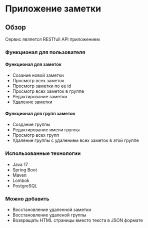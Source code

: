 # Приложение заметки
## Обзор
Сервис является RESTfull API приложением
### Функционал для пользователя
#### Функционал для заметок
* Созание новой заметки
* Просмотр всех заметок
* Просмотр заметки по ее id 
* Просмотр всех заметок в группе
* Редактирование заметки
* Удаление заметки
#### Функционал для групп заметок
* Создание группы
* Редактирование имени группы
* Просмотр всех групп
* Удаление группы с удалением всех заметок в этой группе
### Использованные технологии 
* Java 17
* Spring Boot
* Maven
* Lombok
* PostgreSQL

### Можно добавить
* Восстановление удаленной заметки
* Восстановление удаленой группы
* Возвращать HTML страницы вместо текста в JSON формате
